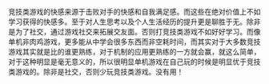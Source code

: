 竞技类游戏的快感来源于击败对手的快感和自我满足感。而这些在绝对价值上不如学习获得的快感多。至于对人生思考以及个人生活经历的提升更是聊胜于无。除非是为了社交，通过游戏社交来拓展交友面。否则打竞技类游戏不如好好学习。而像单机非肉鸡游戏，更多能从中学会很多东西而非空耗时间，而其实对于大多数竞技游戏其实就是比的谁更熟练，对于机制的应用更熟练的一方就会赢，就这么简单，对于这种明显是毫无意义的，所以很明显单机游戏在自己玩的时候是明显优于竞技类游戏的。除非是社交，否则少玩竞技类游戏。没有用！